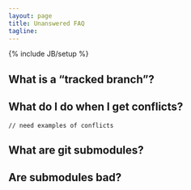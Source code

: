 ```yaml
---
layout: page
title: Unanswered FAQ
tagline: 
---
```

{% include JB/setup %}

## What is a “tracked branch”?

## What do I do when I get conflicts?

```
// need examples of conflicts
```

## What are git submodules?

## Are submodules bad?

